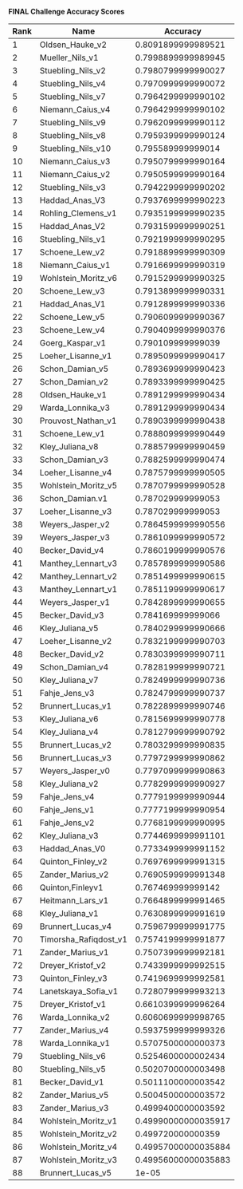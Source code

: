 **FINAL Challenge Accuracy Scores**



|Rank|Name|Accuracy|
|----|-----|---|
|1|Oldsen_Hauke_v2|0.8091899999989521|
|2|Mueller_Nils_v1|0.7998899999989945|
|3|Stuebling_Nils_v2|0.7980799999990027|
|4|Stuebling_Nils_v4|0.7970999999990072|
|5|Stuebling_Nils_v7|0.7964299999990102|
|6|Niemann_Caius_v4|0.7964299999990102|
|7|Stuebling_Nils_v9|0.7962099999990112|
|8|Stuebling_Nils_v8|0.7959399999990124|
|9|Stuebling_Nils_v10|0.795589999999014|
|10|Niemann_Caius_v3|0.7950799999990164|
|11|Niemann_Caius_v2|0.7950599999990164|
|12|Stuebling_Nils_v3|0.7942299999990202|
|13|Haddad_Anas_V3|0.7937699999990223|
|14|Rohling_Clemens_v1|0.7935199999990235|
|15|Haddad_Anas_V2|0.7931599999990251|
|16|Stuebling_Nils_v1|0.7921999999990295|
|17|Schoene_Lew_v2|0.7918899999990309|
|18|Niemann_Caius_v1|0.7916699999990319|
|19|Wohlstein_Moritz_v6|0.7915299999990325|
|20|Schoene_Lew_v3|0.7913899999990331|
|21|Haddad_Anas_V1|0.7912899999990336|
|22|Schoene_Lew_v5|0.7906099999990367|
|23|Schoene_Lew_v4|0.7904099999990376|
|24|Goerg_Kaspar_v1|0.790109999999039|
|25|Loeher_Lisanne_v1|0.7895099999990417|
|26|Schon_Damian_v5|0.7893699999990423|
|27|Schon_Damian_v2|0.7893399999990425|
|28|Oldsen_Hauke_v1|0.7891299999990434|
|29|Warda_Lonnika_v3|0.7891299999990434|
|30|Prouvost_Nathan_v1|0.7890399999990438|
|31|Schoene_Lew_v1|0.7888099999990449|
|32|Kley_Juliana_v8|0.7885799999990459|
|33|Schon_Damian_v3|0.7882599999990474|
|34|Loeher_Lisanne_v4|0.7875799999990505|
|35|Wohlstein_Moritz_v5|0.7870799999990528|
|36|Schon_Damian.v1|0.787029999999053|
|37|Loeher_Lisanne_v3|0.787029999999053|
|38|Weyers_Jasper_v2|0.7864599999990556|
|39|Weyers_Jasper_v3|0.7861099999990572|
|40|Becker_David_v4|0.7860199999990576|
|41|Manthey_Lennart_v3|0.7857899999990586|
|42|Manthey_Lennart_v2|0.7851499999990615|
|43|Manthey_Lennart_v1|0.7851199999990617|
|44|Weyers_Jasper_v1|0.7842899999990655|
|45|Becker_David_v3|0.784169999999066|
|46|Kley_Juliana_v5|0.7840299999990666|
|47|Loeher_Lisanne_v2|0.7832199999990703|
|48|Becker_David_v2|0.7830399999990711|
|49|Schon_Damian_v4|0.7828199999990721|
|50|Kley_Juliana_v7|0.7824999999990736|
|51|Fahje_Jens_v3|0.7824799999990737|
|52|Brunnert_Lucas_v1|0.7822899999990746|
|53|Kley_Juliana_v6|0.7815699999990778|
|54|Kley_Juliana_v4|0.7812799999990792|
|55|Brunnert_Lucas_v2|0.7803299999990835|
|56|Brunnert_Lucas_v3|0.7797299999990862|
|57|Weyers_Jasper_v0|0.7797099999990863|
|58|Kley_Juliana_v2|0.7782999999990927|
|59|Fahje_Jens_v4|0.7779199999990944|
|60|Fahje_Jens_v1|0.7777199999990954|
|61|Fahje_Jens_v2|0.7768199999990995|
|62|Kley_Juliana_v3|0.7744699999991101|
|63|Haddad_Anas_V0|0.7733499999991152|
|64|Quinton_Finley_v2|0.7697699999991315|
|65|Zander_Marius_v2|0.7690599999991348|
|66|Quinton,Finleyv1|0.767469999999142|
|67|Heitmann_Lars_v1|0.7664899999991465|
|68|Kley_Juliana_v1|0.7630899999991619|
|69|Brunnert_Lucas_v4|0.7596799999991775|
|70|Timorsha_Rafiqdost_v1|0.7574199999991877|
|71|Zander_Marius_v1|0.7507399999992181|
|72|Dreyer_Kristof_v2|0.7433999999992515|
|73|Quinton_Finley_v3|0.7419699999992581|
|74|Lanetskaya_Sofia_v1|0.7280799999993213|
|75|Dreyer_Kristof_v1|0.6610399999996264|
|76|Warda_Lonnika_v2|0.6060699999998765|
|77|Zander_Marius_v4|0.5937599999999326|
|78|Warda_Lonnika_v1|0.5707500000000373|
|79|Stuebling_Nils_v6|0.5254600000002434|
|80|Stuebling_Nils_v5|0.5020700000003498|
|81|Becker_David_v1|0.5011100000003542|
|82|Zander_Marius_v5|0.5004500000003572|
|83|Zander_Marius_v3|0.4999400000003592|
|84|Wohlstein_Moritz_v1|0.49990000000035917|
|85|Wohlstein_Moritz_v2|0.499720000000359|
|86|Wohlstein_Moritz_v4|0.49957000000035884|
|87|Wohlstein_Moritz_v3|0.49956000000035883|
|88|Brunnert_Lucas_v5|1e-05|
